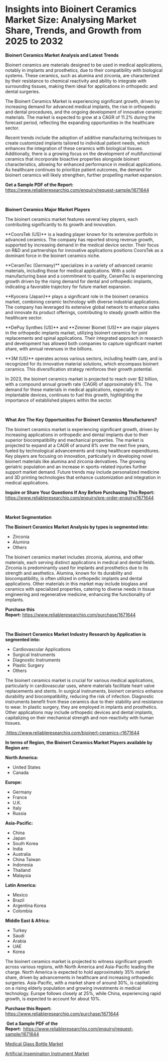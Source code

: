 <p><h1>Insights into Bioinert Ceramics Market Size: Analysing Market Share, Trends, and Growth from 2025 to 2032</h1></p><p><strong>Bioinert Ceramics Market Analysis and Latest Trends</strong></p>
<p><p>Bioinert ceramics are materials designed to be used in medical applications, notably in implants and prosthetics, due to their compatibility with biological systems. These ceramics, such as alumina and zirconia, are characterized by their resistance to chemical reactivity and ability to integrate with surrounding tissues, making them ideal for applications in orthopedic and dental surgeries.</p><p>The Bioinert Ceramics Market is experiencing significant growth, driven by increasing demand for advanced medical implants, the rise in orthopedic and dental procedures, and the ongoing development of innovative ceramic materials. The market is expected to grow at a CAGR of 11.2% during the forecast period, reflecting the expanding opportunities in the healthcare sector. </p><p>Recent trends include the adoption of additive manufacturing techniques to create customized implants tailored to individual patient needs, which enhances the integration of these ceramics with biological tissues. Additionally, there is a growing focus on the development of multifunctional ceramics that incorporate bioactive properties alongside bioinert characteristics, allowing for enhanced performance in medical applications. As healthcare continues to prioritize patient outcomes, the demand for bioinert ceramics will likely strengthen, further propelling market expansion.</p></p>
<p><strong>Get a Sample PDF of the Report:&nbsp;</strong> <a href="https://www.reliableresearchiq.com/enquiry/request-sample/1671644?utm_campaign=1082&utm_medium=2&utm_source=Github&utm_content=ia&utm_term=04032025&utm_id=bioinert-ceramics">https://www.reliableresearchiq.com/enquiry/request-sample/1671644</a></p>
<p>&nbsp;</p>
<p><strong>Bioinert Ceramics Major Market Players</strong></p>
<p><p>The bioinert ceramics market features several key players, each contributing significantly to its growth and innovation. </p><p>**CoorsTek (US)** is a leading player known for its extensive portfolio in advanced ceramics. The company has reported strong revenue growth, supported by increasing demand in the medical device sector. Their focus on R&D and partnerships for innovative applications positions CoorsTek as a dominant force in the bioinert ceramics niche.</p><p>**CeramTec (Germany)** specializes in a variety of advanced ceramic materials, including those for medical applications. With a solid manufacturing base and a commitment to quality, CeramTec is experiencing growth driven by the rising demand for dental and orthopedic implants, indicating a favorable trajectory for future market expansion.</p><p>**Kyocera (Japan)** plays a significant role in the bioinert ceramics market, combining ceramic technology with diverse industrial applications. The company has leveraged its extensive global network to enhance sales and innovate its product offerings, contributing to steady growth within the healthcare sector.</p><p>**DePuy Synthes (US)** and **Zimmer Biomet (US)** are major players in the orthopedic implants market, utilizing bioinert ceramics for joint replacements and spinal applications. Their integrated approach in research and development has allowed both companies to capture significant market share, with annual revenues in the billions.</p><p>**3M (US)** operates across various sectors, including health care, and is recognized for its innovative material solutions, which encompass bioinert ceramics. This diversification strategy reinforces their growth potential.</p><p>In 2023, the bioinert ceramics market is projected to reach over $2 billion, with a compound annual growth rate (CAGR) of approximately 6%. The demand for these materials in medical applications, especially in implantable devices, continues to fuel this growth, highlighting the importance of established players within the sector.</p></p>
<p>&nbsp;</p>
<p><strong>What Are The Key Opportunities For Bioinert Ceramics Manufacturers?</strong></p>
<p><p>The bioinert ceramics market is experiencing significant growth, driven by increasing applications in orthopedic and dental implants due to their superior biocompatibility and mechanical properties. The market is projected to expand at a CAGR of around 8% over the next five years, fueled by technological advancements and rising healthcare expenditures. Key players are focusing on innovation, particularly in developing novel bioinert materials like alumina and zirconia derivatives. The growing geriatric population and an increase in sports-related injuries further support market demand. Future trends may include personalized medicine and 3D printing technologies that enhance customization and integration in medical applications.</p></p>
<p><strong>Inquire or Share Your Questions If Any Before Purchasing This Report:</strong> <a href="https://www.reliableresearchiq.com/enquiry/pre-order-enquiry/1671644?utm_campaign=1082&utm_medium=2&utm_source=Github&utm_content=ia&utm_term=04032025&utm_id=bioinert-ceramics">https://www.reliableresearchiq.com/enquiry/pre-order-enquiry/1671644</a></p>
<p>&nbsp;</p>
<p><strong>Market Segmentation</strong></p>
<p><strong>The Bioinert Ceramics Market Analysis by types is segmented into:</strong></p>
<p><ul><li>Zirconia</li><li>Alumina</li><li>Others</li></ul></p>
<p><p>The bioinert ceramics market includes zirconia, alumina, and other materials, each serving distinct applications in medical and dental fields. Zirconia is predominantly used for implants and prosthetics due to its strength and aesthetics. Alumina, known for its durability and biocompatibility, is often utilized in orthopedic implants and dental applications. Other materials in this market may include bioglass and ceramics with specialized properties, catering to diverse needs in tissue engineering and regenerative medicine, enhancing the functionality of implants.</p></p>
<p><strong>Purchase this Report:&nbsp;</strong><a href="https://www.reliableresearchiq.com/purchase/1671644?utm_campaign=1082&utm_medium=2&utm_source=Github&utm_content=ia&utm_term=04032025&utm_id=bioinert-ceramics">https://www.reliableresearchiq.com/purchase/1671644</a></p>
<p>&nbsp;</p>
<p><strong>The Bioinert Ceramics Market Industry Research by Application is segmented into:</strong></p>
<p><ul><li>Cardiovascular Applications</li><li>Surgical Instruments</li><li>Diagnostic Instruments</li><li>Plastic Surgery</li><li>Others</li></ul></p>
<p><p>The bioinert ceramics market is crucial for various medical applications, particularly in cardiovascular uses, where materials facilitate heart valve replacements and stents. In surgical instruments, bioinert ceramics enhance durability and biocompatibility, reducing the risk of infection. Diagnostic instruments benefit from these ceramics due to their stability and resistance to wear. In plastic surgery, they are employed in implants and prosthetics. Other applications may include orthopedic devices and dental implants, capitalizing on their mechanical strength and non-reactivity with human tissues.</p></p>
<p><a href="https://www.reliableresearchiq.com/bioinert-ceramics-r1671644?utm_campaign=1082&utm_medium=2&utm_source=Github&utm_content=ia&utm_term=04032025&utm_id=bioinert-ceramics">&nbsp;https://www.reliableresearchiq.com/bioinert-ceramics-r1671644</a></p>
<p><strong>In terms of Region, the Bioinert Ceramics Market Players available by Region are:</strong></p>
<p>
    <p> <strong> North America: </strong>
        <ul>
            <li>United States</li>
            <li>Canada</li>
        </ul>
        </p> 
    <p> <strong> Europe: </strong>
        <ul>
            <li>Germany</li>
            <li>France</li>
            <li>U.K.</li>
            <li>Italy</li>
            <li>Russia</li>
        </ul>
        </p> 
    <p> <strong> Asia-Pacific: </strong>
        <ul>
            <li>China</li>
            <li>Japan</li>
            <li>South Korea</li>
            <li>India</li>
            <li>Australia</li>
            <li>China Taiwan</li>
            <li>Indonesia</li>
            <li>Thailand</li>
            <li>Malaysia</li>
        </ul>
        </p> 
    <p> <strong> Latin America: </strong>
        <ul>
            <li>Mexico</li>
            <li>Brazil</li>
            <li>Argentina Korea</li>
            <li>Colombia</li>
        </ul>
        </p> 
    <p> <strong> Middle East & Africa: </strong>
        <ul>
            <li>Turkey</li>
            <li>Saudi</li>
            <li>Arabia</li>
            <li>UAE</li>
            <li>Korea</li>
        </ul>
    </p>
    </p>
<p><p>The bioinert ceramics market is projected to witness significant growth across various regions, with North America and Asia-Pacific leading the charge. North America is expected to hold approximately 35% market share, driven by advancements in healthcare and increasing orthopedic surgeries. Asia-Pacific, with a market share of around 30%, is capitalizing on a rising elderly population and growing investments in medical technology. Europe follows closely at 25%, while China, experiencing rapid growth, is expected to account for about 10%.</p></p>
<p><strong>Purchase this Report: </strong><a href="https://www.reliableresearchiq.com/purchase/1671644?utm_campaign=1082&utm_medium=2&utm_source=Github&utm_content=ia&utm_term=04032025&utm_id=bioinert-ceramics">https://www.reliableresearchiq.com/purchase/1671644</a></p>
<p>&nbsp;<strong>Get a Sample PDF of the Report:&nbsp;&nbsp;</strong><a href="https://www.reliableresearchiq.com/enquiry/request-sample/1671644?utm_campaign=1082&utm_medium=2&utm_source=Github&utm_content=ia&utm_term=04032025&utm_id=bioinert-ceramics">https://www.reliableresearchiq.com/enquiry/request-sample/1671644</a></p>
<p><strong></strong></p>
<p><p><a href="https://github.com/djihencygnel74/Market-Research-Report-List-1/blob/main/medical-glass-bottle-market.md?utm_campaign=1082&utm_medium=2&utm_source=Github&utm_content=ia&utm_term=04032025&utm_id=bioinert-ceramics">Medical Glass Bottle Market</a></p><p><a href="https://github.com/zymerivarrik6/Market-Research-Report-List-1/blob/main/artificial-insemination-instrument-market.md?utm_campaign=1082&utm_medium=2&utm_source=Github&utm_content=ia&utm_term=04032025&utm_id=bioinert-ceramics">Artificial Insemination Instrument Market</a></p></p>